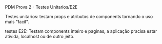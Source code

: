 <p>PDM Prova 2 - Testes Unitarios/E2E</p>
<p>Testes unitarios: testam props e atributos de components tornando o uso mais "facil".</p>
<p>testes E2E: Testam components inteiro e paginas, a aplicação pracisa estar ativida, localhost ou de outro jeito.</p>
